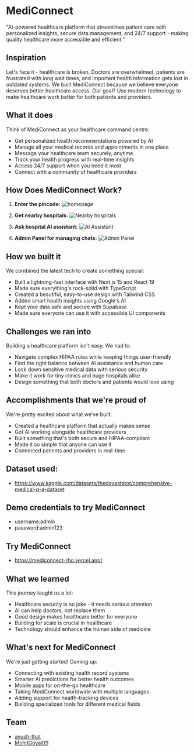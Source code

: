 # MediConnect

"AI-powered healthcare platform that streamlines patient care with personalized insights, secure data management, and 24/7 support - making quality healthcare more accessible and efficient."

## Inspiration
Let's face it - healthcare is broken. Doctors are overwhelmed, patients are frustrated with long wait times, and important health information gets lost in outdated systems. We built MediConnect because we believe everyone deserves better healthcare access. Our goal? Use modern technology to make healthcare work better for both patients and providers.

## What it does
Think of MediConnect as your healthcare command centre:
* Get personalized health recommendations powered by AI
* Manage all your medical records and appointments in one place
* Message your healthcare team securely, anytime
* Track your health progress with real-time insights
* Access 24/7 support when you need it most
* Connect with a community of healthcare providers


## How Does MediConnect Work?

1. **Enter the pincode:**
![homepage](https://i.imgur.com/pXVIKwK.jpeg)

2. **Get nearby hospitals:**
![Nearby hospitals](https://i.imgur.com/pJUeL9z.jpeg)

3. **Ask hospital AI assistant:**
![AI Assistant](https://i.imgur.com/GPgifPe.jpeg)

4. **Admin Panel for managing chats:**
![Admin Panel](https://i.imgur.com/eyOAZiA.jpeg)

## How we built it
We combined the latest tech to create something special:
* Built a lightning-fast interface with Next.js 15 and React 19
* Made sure everything's rock-solid with TypeScript
* Created a beautiful, easy-to-use design with Tailwind CSS
* Added smart health insights using Google's AI
* Kept your data safe and secure with Supabase
* Made sure everyone can use it with accessible UI components

## Challenges we ran into
Building a healthcare platform isn't easy. We had to:
* Navigate complex HIPAA rules while keeping things user-friendly
* Find the right balance between AI assistance and human care
* Lock down sensitive medical data with serious security
* Make it work for tiny clinics and huge hospitals alike
* Design something that both doctors and patients would love using

## Accomplishments that we're proud of
We're pretty excited about what we've built:
* Created a healthcare platform that actually makes sense
* Got AI working alongside healthcare providers
* Built something that's both secure and HIPAA-compliant
* Made it so simple that anyone can use it
* Connected patients and providers in real-time


## Dataset used:
- https://www.kaggle.com/datasets/thedevastator/comprehensive-medical-q-a-dataset

## Demo credentials to try MediConnect
- username:admin
- password:admin123

## Try MediConnect
- https://mediconnect-rho.vercel.app/

## What we learned
This journey taught us a lot:
* Healthcare security is no joke - it needs serious attention
* AI can help doctors, not replace them
* Good design makes healthcare better for everyone
* Building for scale is crucial in healthcare
* Technology should enhance the human side of medicine

## What's next for MediConnect
We're just getting started! Coming up:
* Connecting with existing health record systems
* Smarter AI predictions for better health outcomes
* Mobile apps for on-the-go healthcare
* Taking MediConnect worldwide with multiple languages
* Adding support for health-tracking devices
* Building specialized tools for different medical fields


## Team
- [ayush-that](https://github.com/ayush-that)
- [MohitGoyal09](https://github.com/MohitGoyal09)